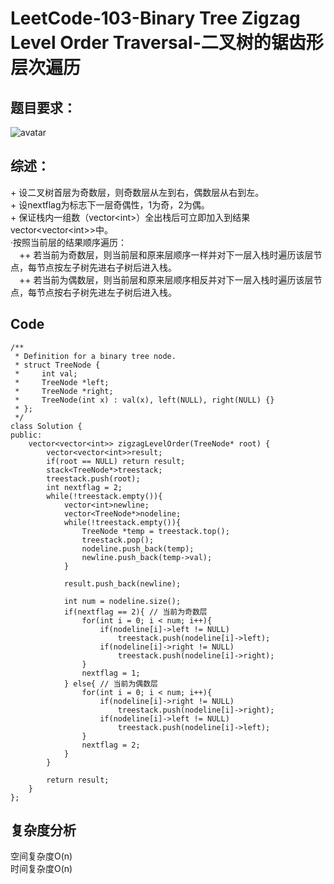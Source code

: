 # LeetCode-103-Binary Tree Zigzag Level Order Traversal-二叉树的锯齿形层次遍历

## 题目要求：
![avatar](https:///github.com/JakeChanFangZiyuan20/MyLeetCode/blob/master/img/103.png)



## 综述：  
\+ 设二叉树首层为奇数层，则奇数层从左到右，偶数层从右到左。  
\+ 设nextflag为标志下一层奇偶性，1为奇，2为偶。  
\+ 保证栈内一组数（vector\<int>）全出栈后可立即加入到结果vector<vector\<int>>中。  
·按照当前层的结果顺序遍历：  
&emsp;++ 若当前为奇数层，则当前层和原来层顺序一样并对下一层入栈时遍历该层节点，每节点按左子树先进右子树后进入栈。  
&emsp;++ 若当前为偶数层，则当前层和原来层顺序相反并对下一层入栈时遍历该层节点，每节点按右子树先进左子树后进入栈。  

## Code
```
/**
 * Definition for a binary tree node.
 * struct TreeNode {
 *     int val;
 *     TreeNode *left;
 *     TreeNode *right;
 *     TreeNode(int x) : val(x), left(NULL), right(NULL) {}
 * };
 */
class Solution {
public:
    vector<vector<int>> zigzagLevelOrder(TreeNode* root) {
        vector<vector<int>>result;
        if(root == NULL) return result;
        stack<TreeNode*>treestack;
        treestack.push(root);
        int nextflag = 2;
        while(!treestack.empty()){
            vector<int>newline;
            vector<TreeNode*>nodeline;
            while(!treestack.empty()){
                TreeNode *temp = treestack.top();
                treestack.pop();
                nodeline.push_back(temp);
                newline.push_back(temp->val);
            }

            result.push_back(newline);

            int num = nodeline.size();
            if(nextflag == 2){ // 当前为奇数层
                for(int i = 0; i < num; i++){
                    if(nodeline[i]->left != NULL)
                        treestack.push(nodeline[i]->left);
                    if(nodeline[i]->right != NULL)
                        treestack.push(nodeline[i]->right);
                }
                nextflag = 1;
            } else{ // 当前为偶数层
                for(int i = 0; i < num; i++){
                    if(nodeline[i]->right != NULL)
                        treestack.push(nodeline[i]->right);
                    if(nodeline[i]->left != NULL)
                        treestack.push(nodeline[i]->left);
                }
                nextflag = 2;
            }
        }

        return result;
    }
};
```

## 复杂度分析
空间复杂度O(n)  
时间复杂度O(n)

